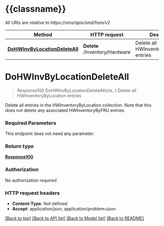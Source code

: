 # {{classname}}

All URIs are relative to *https://sms/apis/smd/hsm/v2*

Method | HTTP request | Description
------------- | ------------- | -------------
[**DoHWInvByLocationDeleteAll**](CliDangerThisWillDeleteAllHardwareInventoryContinueApi.md#DoHWInvByLocationDeleteAll) | **Delete** /Inventory/Hardware | Delete all HWInventoryByLocation entries

# **DoHWInvByLocationDeleteAll**
> Response100 DoHWInvByLocationDeleteAll(ctx, )
Delete all HWInventoryByLocation entries

Delete all entries in the HWInventoryByLocation collection. Note that this does not delete any associated HWInventoryByFRU entries.

### Required Parameters
This endpoint does not need any parameter.

### Return type

[**Response100**](Response_1.0.0.md)

### Authorization

No authorization required

### HTTP request headers

 - **Content-Type**: Not defined
 - **Accept**: application/json, application/problem+json

[[Back to top]](#) [[Back to API list]](../README.md#documentation-for-api-endpoints) [[Back to Model list]](../README.md#documentation-for-models) [[Back to README]](../README.md)

